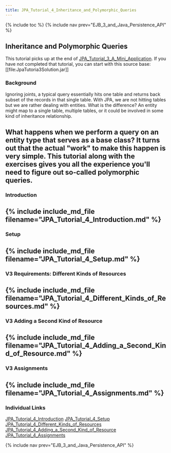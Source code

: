 ```yaml
---
title: JPA_Tutorial_4_Inheritance_and_Polymorphic_Queries
---
```

{% include toc %}
{% include nav prev="EJB_3_and_Java_Persistence_API" %}
## Inheritance and Polymorphic Queries
This tutorial picks up at the end of [JPA_Tutorial_3_A_Mini_Application](JPA_Tutorial_3_A_Mini_Application). If you have not completed that tutorial, you can start with this source base: 
[[file:JpaTutoria3Solution.jar]]

### Background
Ignoring joints, a typical query essentially hits one table and returns back subset of the records in that single table. With JPA, we are not hitting tables but we are rather dealing with entities. What is the difference? An entity might map to a single table, multiple tables, or it could be involved in some kind of inheritance relationship.

What happens when we perform a query on an entity type that serves as a base class? It turns out that the actual "work" to make this happen is very simple. This tutorial along with the exercises gives you all the experience you'll need to figure out so-called polymorphic queries.
----
### Introduction
{% include include_md_file filename="JPA_Tutorial_4_Introduction.md" %}
----
### Setup
{% include include_md_file filename="JPA_Tutorial_4_Setup.md" %}
----
### V3 Requirements: Different Kinds of Resources
{% include include_md_file filename="JPA_Tutorial_4_Different_Kinds_of_Resources.md" %}
----
### V3 Adding a Second Kind of Resource
{% include include_md_file filename="JPA_Tutorial_4_Adding_a_Second_Kind_of_Resource.md" %}
----
### V3 Assignments
{% include include_md_file filename="JPA_Tutorial_4_Assignments.md" %}
----
### Individual Links
[JPA_Tutorial_4_Introduction](JPA_Tutorial_4_Introduction)
[JPA_Tutorial_4_Setup](JPA_Tutorial_4_Setup)
[JPA_Tutorial_4_Different_Kinds_of_Resources](JPA_Tutorial_4_Different_Kinds_of_Resources)   
[JPA_Tutorial_4_Adding_a_Second_Kind_of_Resource](JPA_Tutorial_4_Adding_a_Second_Kind_of_Resource)   
[JPA_Tutorial_4_Assignments](JPA_Tutorial_4_Assignments)

{% include nav prev="EJB_3_and_Java_Persistence_API" %}
